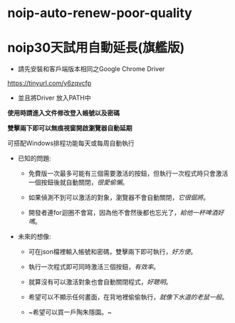 # noip-auto-renew-poor-quality
# noip30天試用自動延長(旗艦版)

* 請先安裝和客戶端版本相同之Google Chrome Driver

https://tinyurl.com/y6zqvcfp

* 並且將Driver 放入PATH中




**使用時請進入文件修改登入帳號以及密碼**

**雙擊兩下即可以無痕視窗開啟瀏覽器自動延期**



可搭配Windows排程功能每天或每周自動執行



* 已知的問題:

  * 免費版一次最多可能有三個需要激活的按鈕，但執行一次程式時只會激活一個按鈕後就自動關閉，_很愛偷懶_。

  * 如果偵測不到可以激活的對象，瀏覽器不會自動關閉，_它很倔將_。

  * 開發者連for迴圈不會寫，因為他不會然後都也忘光了，_給他一杯啤酒好嗎_。



* 未來的想像:

  * 可在json檔裡輸入帳號和密碼，雙擊兩下即可執行，_好方便_。

  * 執行一次程式即可同時激活三個按鈕，_有效率_。

  * 就算沒有可以激活對象也會自動關閉程式，_好聰明_。

  * 希望可以不顯示任何畫面，在背地裡偷偷執行，_就像下水道的老鼠一般_。

  * ~希望可以買一戶陶朱隱園。~

